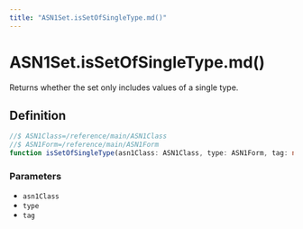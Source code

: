 ```yaml
---
title: "ASN1Set.isSetOfSingleType.md()"
---
```


# ASN1Set.isSetOfSingleType.md()

Returns whether the set only includes values of a single type.

## Definition

```ts
//$ ASN1Class=/reference/main/ASN1Class
//$ ASN1Form=/reference/main/ASN1Form
function isSetOfSingleType(asn1Class: ASN1Class, type: ASN1Form, tag: number): boolean;
```

### Parameters

- `asn1Class`
- `type`
- `tag`
